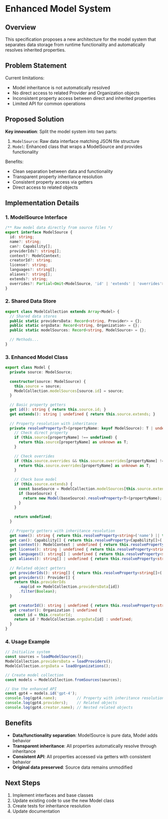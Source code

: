 # Enhanced Model System

## Overview

This specification proposes a new architecture for the model system that separates data storage from runtime functionality and automatically resolves inherited properties.

## Problem Statement

Current limitations:
- Model inheritance is not automatically resolved
- No direct access to related Provider and Organization objects
- Inconsistent property access between direct and inherited properties
- Limited API for common operations

## Proposed Solution

**Key innovation**: Split the model system into two parts:
1. `ModelSource`: Raw data interface matching JSON file structure
2. `Model`: Enhanced class that wraps a ModelSource and provides functionality

Benefits:
- Clean separation between data and functionality
- Transparent property inheritance resolution 
- Consistent property access via getters
- Direct access to related objects

## Implementation Details

### 1. ModelSource Interface

```typescript
/** Raw model data directly from source files */
export interface ModelSource {
  id: string;
  name?: string;
  can?: Capability[];
  providerIds?: string[];
  context?: ModelContext;
  creatorId?: string;
  license?: string;
  languages?: string[];
  aliases?: string[];
  extends?: string;
  overrides?: Partial<Omit<ModelSource, 'id' | 'extends' | 'overrides'>>;
}
```

### 2. Shared Data Store

```typescript
export class ModelCollection extends Array<Model> {
  // Shared data stores
  public static providersData: Record<string, Provider> = {};
  public static orgsData: Record<string, Organization> = {};
  public static modelSources: Record<string, ModelSource> = {};
  
  // Methods...
}
```

### 3. Enhanced Model Class

```typescript
export class Model {
  private source: ModelSource;
  
  constructor(source: ModelSource) {
    this.source = source;
    ModelCollection.modelSources[source.id] = source;
  }
  
  // Basic property getters
  get id(): string { return this.source.id; }
  get extends(): string | undefined { return this.source.extends; }
  
  // Property resolution with inheritance
  private resolveProperty<T>(propertyName: keyof ModelSource): T | undefined {
    // Check direct property
    if (this.source[propertyName] !== undefined) {
      return this.source[propertyName] as unknown as T;
    }
    
    // Check overrides
    if (this.source.overrides && this.source.overrides[propertyName] !== undefined) {
      return this.source.overrides[propertyName] as unknown as T;
    }
    
    // Check base model
    if (this.source.extends) {
      const baseSource = ModelCollection.modelSources[this.source.extends];
      if (baseSource) {
        return new Model(baseSource).resolveProperty<T>(propertyName);
      }
    }
    
    return undefined;
  }
  
  // Property getters with inheritance resolution
  get name(): string { return this.resolveProperty<string>('name') || this.id; }
  get can(): Capability[] { return this.resolveProperty<Capability[]>('can') || []; }
  get context(): ModelContext | undefined { return this.resolveProperty<ModelContext>('context'); }
  get license(): string | undefined { return this.resolveProperty<string>('license'); }
  get languages(): string[] | undefined { return this.resolveProperty<string[]>('languages'); }
  get aliases(): string[] | undefined { return this.resolveProperty<string[]>('aliases'); }
  
  // Related object getters
  get providerIds(): string[] { return this.resolveProperty<string[]>('providerIds') || []; }
  get providers(): Provider[] {
    return this.providerIds
      .map(id => ModelCollection.providersData[id])
      .filter(Boolean);
  }
  
  get creatorId(): string | undefined { return this.resolveProperty<string>('creatorId'); }
  get creator(): Organization | undefined {
    const id = this.creatorId;
    return id ? ModelCollection.orgsData[id] : undefined;
  }
}
```

### 4. Usage Example

```typescript
// Initialize system
const sources = loadModelSources();
ModelCollection.providersData = loadProviders();
ModelCollection.orgsData = loadOrganizations();

// Create model collection
const models = ModelCollection.fromSources(sources);

// Use the enhanced API
const gpt4 = models.id('gpt-4');
console.log(gpt4.name);         // Property with inheritance resolution
console.log(gpt4.providers);    // Related objects
console.log(gpt4.creator.name); // Nested related objects
```

## Benefits

- **Data/functionality separation**: ModelSource is pure data, Model adds behavior
- **Transparent inheritance**: All properties automatically resolve through inheritance
- **Consistent API**: All properties accessed via getters with consistent behavior
- **Original data preserved**: Source data remains unmodified

## Next Steps

1. Implement interfaces and base classes
2. Update existing code to use the new Model class
3. Create tests for inheritance resolution
4. Update documentation 